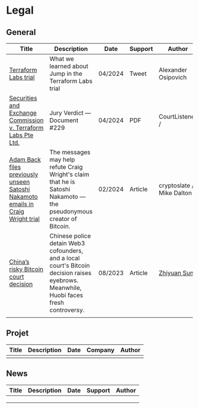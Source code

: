 # Legal

## General

| Title                                                        | Description                                                  | Date    | Support | Author                                                       |
| ------------------------------------------------------------ | ------------------------------------------------------------ | ------- | ------- | ------------------------------------------------------------ |
| [Terraform Labs trial](https://twitter.com/aosipovich/status/1778106094516060401) | What we learned about Jump in the Terraform Labs trial       | 04/2024 | Tweet   | Alexander Osipovich                                          |
| [Securities and Exchange Commission v. Terraform Labs Pte Ltd.](https://www.courtlistener.com/docket/66820843/securities-and-exchange-commission-v-terraform-labs-pte-ltd/) | Jury Verdict    —    Document #229                           | 04/2024 | PDF     | CourtListener /                                              |
| [Adam Back files previously unseen Satoshi Nakamoto emails in Craig Wright trial](https://cryptoslate.com/adam-back-files-previously-unseen-satoshi-nakamoto-emails-in-craig-wright-trial/) | The messages may help refute Craig Wright's claim that he is Satoshi Nakamoto — the pseudonymous creator of Bitcoin. | 02/2024 | Article | cryptoslate / Mike Dalton                                    |
| [China’s risky Bitcoin court decision](https://cointelegraph.com/magazine/chinas-risky-bitcoin-court-decision-is-huobi-in-trouble-or-not-asia-express/) | Chinese police detain Web3  cofounders, and a local court's Bitcoin decision raises eyebrows.  Meanwhile, Huobi faces fresh controversy. | 08/2023 | Article | [Zhiyuan Sun](https://cointelegraph.com/magazine/author/zhiyuansun/) |
|                                                              |                                                              |         |         |                                                              |

## Projet

| Title | Description | Date | Company | Author |
| ----- | ----------- | ---- | ------- | ------ |
|       |             |      |         |        |



## News

| Title | Description | Date | Support | Author |
| ----- | ----------- | ---- | ------- | ------ |
|       |             |      |         |        |
|       |             |      |         |        |
|       |             |      |         |        |

